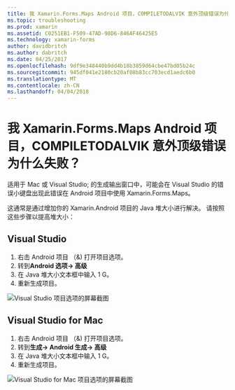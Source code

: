 ```yaml
---
title: 我 Xamarin.Forms.Maps Android 项目，COMPILETODALVIK 意外顶级错误为什么失败？
ms.topic: troubleshooting
ms.prod: xamarin
ms.assetid: C0251EB1-F509-47AD-98D6-846AF46425E5
ms.technology: xamarin-forms
author: davidbritch
ms.author: dabritch
ms.date: 04/25/2017
ms.openlocfilehash: 9df9e348440b9dd4b18b3859d64cbe47bd05b24c
ms.sourcegitcommit: 945df041e2180cb20af08b83cc703ecd1aedc6b0
ms.translationtype: MT
ms.contentlocale: zh-CN
ms.lasthandoff: 04/04/2018
---
```

# <a name="why-does-my-xamarinformsmaps-android-project-fail-with-compiletodalvik-unexpected-top-level-error"></a>我 Xamarin.Forms.Maps Android 项目，COMPILETODALVIK 意外顶级错误为什么失败？

适用于 Mac 或 Visual Studio; 的生成输出窗口中，可能会在 Visual Studio 的错误小键盘出现此错误在 Android 项目中使用 Xamarin.Forms.Maps。

这通常是通过增加你的 Xamarin.Android 项目的 Java 堆大小进行解决。 请按照这些步骤以提高堆大小：

## <a name="visual-studio"></a>Visual Studio

1. 右击 Android 项目 （&) 打开项目选项。
2. 转到**Android 选项-> 高级**
3. 在 Java 堆大小文本框中输入 1 G。
4. 重新生成项目。

![Visual Studio 项目选项的屏幕截图](maps-compiletodalvik-error-images/vsjavaheap.png "Android 生成 Visual Studio 中的选项")

## <a name="visual-studio-for-mac"></a>Visual Studio for Mac

1.  右击 Android 项目 （&) 打开项目选项。
2.  转到**生成-> Android 生成-> 高级**
3.  在 Java 堆大小文本框中输入 1 G。
4.  重新生成项目。  

![Visual Studio for Mac 项目选项的屏幕截图](maps-compiletodalvik-error-images/xsjavaheap.png "Android 生成 Visual Studio 中适用于 Mac 的选项")

